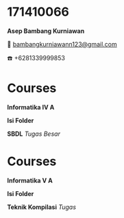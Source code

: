 # 171410066

**Asep Bambang Kurniawan**

:e-mail: bambangkurniawann123@gmail.com

:telephone: +6281339999853


# Courses

**Informatika IV A**

**Isi Folder**

**SBDL**
  *Tugas Besar*


# Courses

**Informatika V A**

**Isi Folder**

**Teknik Kompilasi**
  *Tugas*
